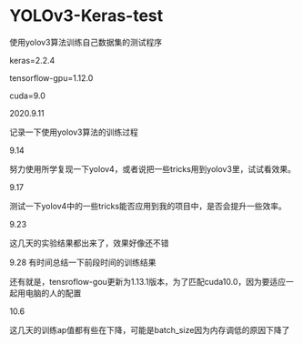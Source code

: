 # YOLOv3-Keras-test

使用yolov3算法训练自己数据集的测试程序

keras=2.2.4

tensorflow-gpu=1.12.0

cuda=9.0

2020.9.11

记录一下使用yolov3算法的训练过程

9.14

努力使用所学复现一下yolov4，或者说把一些tricks用到yolov3里，试试看效果。


9.17

测试一下yolov4中的一些tricks能否应用到我的项目中，是否会提升一些效率。


9.23

这几天的实验结果都出来了，效果好像还不错

9.28
有时间总结一下前段时间的训练结果

还有就是，tensroflow-gou更新为1.13.1版本，为了匹配cuda10.0，因为要适应一起用电脑的人的配置

10.6

这几天的训练ap值都有些在下降，可能是batch_size因为内存调低的原因下降了
